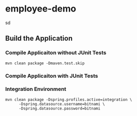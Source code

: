 # employee-demo
sd



## Build the Application
### Compile Applicaiton without JUnit Tests
```
mvn clean package -Dmaven.test.skip
```



### Compile Applicaiton with JUnit Tests

### Integration Environment
```
mvn clean package -Dspring.profiles.active=integration \
      -Dspring.datasource.username=bitnami \
      -Dspring.datasource.password=bitnami 
```
